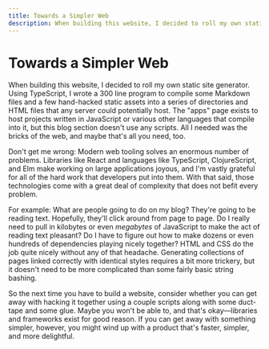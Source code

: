 ```yaml
---
title: Towards a Simpler Web
description: When building this website, I decided to roll my own static site generator. Using TypeScript, I wrote a 300 line program to compile some Markdown files and a few hand-hacked static assets into a series of directories and HTML files that any server could potentially host. The "apps" page exists to host projects written in JavaScript or various other languages that compile into it, but this blog section doesn't use any scripts. All I needed was the bricks of the web, and maybe that's all you need, too.
---
```


# Towards a Simpler Web

When building this website, I decided to roll my own static site generator. Using TypeScript, I wrote a 300 line program to compile some Markdown files and a few hand-hacked static assets into a series of directories and HTML files that any server could potentially host. The "apps" page exists to host projects written in JavaScript or various other languages that compile into it, but this blog section doesn't use any scripts. All I needed was the bricks of the web, and maybe that's all you need, too.

Don't get me wrong: Modern web tooling solves an enormous number of problems. Libraries like React and languages like TypeScript, ClojureScript, and Elm make working on large applications joyous, and I'm vastly grateful for all of the hard work that developers put into them. With that said, those technologies come with a great deal of complexity that does not befit every problem.

For example: What are people going to do on my blog? They're going to be reading text. Hopefully, they'll click around from page to page. Do I really need to pull in kilobytes or even *megabytes* of JavaScript to make the act of reading text pleasant? Do I have to figure out how to make dozens or even hundreds of dependencies playing nicely together? HTML and CSS do the job quite nicely without any of that headache. Generating collections of pages linked correctly with identical styles requires a bit more trickery, but it doesn't need to be more complicated than some fairly basic string bashing. 

So the next time you have to build a website, consider whether you can get away with hacking it together using a couple scripts along with some duct-tape and some glue. Maybe you won't be able to, and that's okay—libraries and frameworks exist for good reason. If you can get away with something simpler, however, you might wind up with a product that's faster, simpler, and more delightful.
